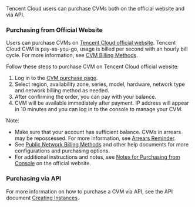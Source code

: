 Tencent Cloud users can purchase CVMs both on the official website and via API.

### Purchasing from Official Website
Users can purchase CVMs on [Tencent Cloud official website](https://intl.cloud.tencent.com/login). Tencent Cloud CVM is pay-as-you-go, usage is billed per second with an hourly bill cycle. For more information, see [CVM Billing Methods](https://intl.cloud.tencent.com/document/product/213/2180).

Follow these steps to purchase CVM on Tencent Cloud official website:

1. Log in to the [CVM purchase page](https://intl.cloud.tencent.com/document/product/213/30011).
2. 	Select region, availability zone, series, model, hardware, network type and network billing method as needed.
3. 	After confirming the order, you can pay with your balance.
4. 	CVM will be available immediately after payment. IP address will appear in 10 minutes and you can log in to the console to manage your CVM. 

Note:
-	Make sure that your account has sufficient balance.  CVMs in arrears may be repossessed. 
For more information, see [Arrears Reminder](https://intl.cloud.tencent.com/document/product/213/2181).
-	See [Public Network Billing Methods](https://intl.cloud.tencent.com/document/product/213/10578) and other help documents for more configurations and purchasing options.
-	For additional instructions and notes, see [Notes for Purchasing from Console](https://intl.cloud.tencent.com/document/product/213/6998) on the official website.

### Purchasing via API
For more information on how to purchase a CVM via API, see the API document [Creating Instances](https://intl.cloud.tencent.com/document/api/213/9384).


